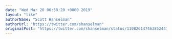 ```yaml
---
date: "Wed Mar 20 06:58:20 +0000 2019"
layout: "like"
authorName: "Scott Hanselman"
authorUrl: "https://twitter.com/shanselman"
originalPost: "https://twitter.com/shanselman/status/1108261474638524416"
---
```

